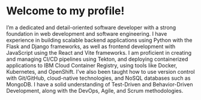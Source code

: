 # Welcome to my profile!

I’m a dedicated and detail-oriented software developer with a strong foundation in web development and software engineering. I have experience in building scalable backend applications using Python with the Flask and Django frameworks, as well as frontend development with JavaScript using the React and Vite frameworks. I am proficient in creating and managing CI/CD pipelines using Tekton, and deploying containerized applications to IBM Cloud Container Registry, using tools like Docker, Kubernetes, and OpenShift. I’ve also been taught how to use version control with Git/GitHub, cloud-native technologies, and NoSQL databases such as MongoDB. I have a solid understanding of Test-Driven and Behavior-Driven Development, along with the DevOps, Agile, and Scrum methodologies. 

<!---
JoeyScottSchronce/JoeyScottSchronce is a ✨ special ✨ repository because its `README.md` (this file) appears on your GitHub profile.
You can click the Preview link to take a look at your changes.
--->
